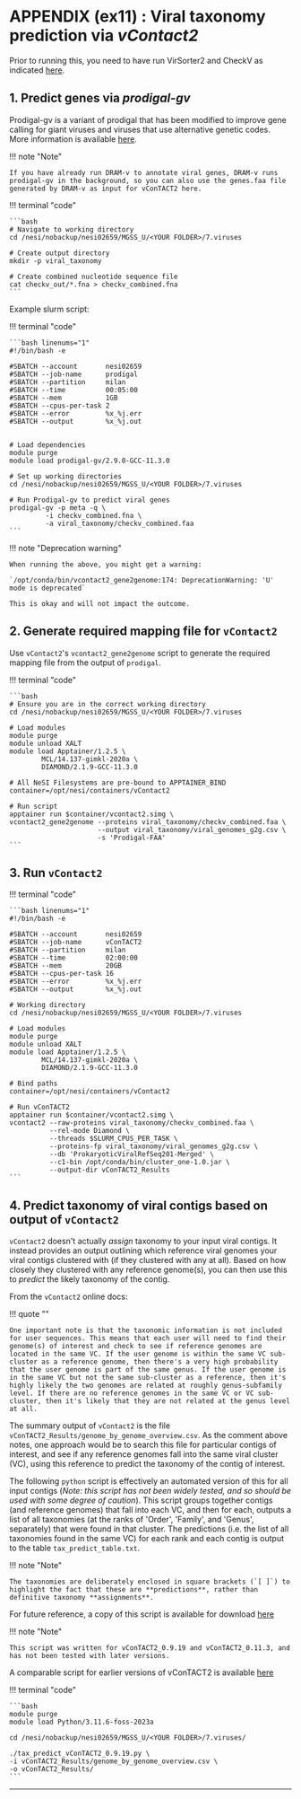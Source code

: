 # APPENDIX (ex11) : Viral taxonomy prediction via *vContact2*

Prior to running this, you need to have run VirSorter2 and CheckV as indicated [here](../day2/ex10.1_viruses.md).

## 1. Predict genes via *prodigal-gv*

Prodigal-gv is a variant of prodigal that has been modified to improve gene calling for giant viruses and viruses that use alternative genetic codes. More information is available [here](https://github.com/apcamargo/prodigal-gv).

!!! note "Note"

    If you have already run DRAM-v to annotate viral genes, DRAM-v runs prodigal-gv in the background, so you can also use the genes.faa file generated by DRAM-v as input for vConTACT2 here.

!!! terminal "code"

    ```bash
    # Navigate to working directory
    cd /nesi/nobackup/nesi02659/MGSS_U/<YOUR FOLDER>/7.viruses

    # Create output directory
    mkdir -p viral_taxonomy

    # Create combined nucleotide sequence file
    cat checkv_out/*.fna > checkv_combined.fna
    ```

Example slurm script:

!!! terminal "code"

    ```bash linenums="1"
    #!/bin/bash -e

    #SBATCH --account       nesi02659
    #SBATCH --job-name      prodigal
    #SBATCH --partition     milan
    #SBATCH --time          00:05:00
    #SBATCH --mem           1GB
    #SBATCH --cpus-per-task 2
    #SBATCH --error         %x_%j.err
    #SBATCH --output        %x_%j.out


    # Load dependencies
    module purge
    module load prodigal-gv/2.9.0-GCC-11.3.0

    # Set up working directories
    cd /nesi/nobackup/nesi02659/MGSS_U/<YOUR FOLDER>/7.viruses

    # Run Prodigal-gv to predict viral genes 
    prodigal-gv -p meta -q \
             -i checkv_combined.fna \
             -a viral_taxonomy/checkv_combined.faa 
    ```

!!! note "Deprecation warning"

    When running the above, you might get a warning:
    
    `/opt/conda/bin/vcontact2_gene2genome:174: DeprecationWarning: 'U' mode is deprecated`

    This is okay and will not impact the outcome.

## 2. Generate required mapping file for `vContact2`

Use `vContact2`'s `vcontact2_gene2genome` script to generate the required mapping file from the output of `prodigal`.

!!! terminal "code"

    ```bash
    # Ensure you are in the correct working directory
    cd /nesi/nobackup/nesi02659/MGSS_U/<YOUR FOLDER>/7.viruses
    
    # Load modules
    module purge
    module unload XALT
    module load Apptainer/1.2.5 \
            MCL/14.137-gimkl-2020a \
            DIAMOND/2.1.9-GCC-11.3.0
    
    # All NeSI Filesystems are pre-bound to APPTAINER_BIND
    container=/opt/nesi/containers/vContact2
    
    # Run script
    apptainer run $container/vcontact2.simg \
    vcontact2_gene2genome --proteins viral_taxonomy/checkv_combined.faa \
                          --output viral_taxonomy/viral_genomes_g2g.csv \
                          -s 'Prodigal-FAA'
    ```

## 3. Run `vContact2`

!!! terminal "code"

    ```bash linenums="1"
    #!/bin/bash -e
    
    #SBATCH --account       nesi02659
    #SBATCH --job-name      vConTACT2
    #SBATCH --partition     milan
    #SBATCH --time          02:00:00
    #SBATCH --mem           20GB
    #SBATCH --cpus-per-task 16
    #SBATCH --error         %x_%j.err
    #SBATCH --output        %x_%j.out
    
    # Working directory
    cd /nesi/nobackup/nesi02659/MGSS_U/<YOUR FOLDER>/7.viruses

    # Load modules
    module purge
    module unload XALT
    module load Apptainer/1.2.5 \
            MCL/14.137-gimkl-2020a \
            DIAMOND/2.1.9-GCC-11.3.0

    # Bind paths
    container=/opt/nesi/containers/vContact2

    # Run vConTACT2
    apptainer run $container/vcontact2.simg \
    vcontact2 --raw-proteins viral_taxonomy/checkv_combined.faa \
              --rel-mode Diamond \
              --threads $SLURM_CPUS_PER_TASK \
              --proteins-fp viral_taxonomy/viral_genomes_g2g.csv \
              --db 'ProkaryoticViralRefSeq201-Merged' \
              --c1-bin /opt/conda/bin/cluster_one-1.0.jar \
              --output-dir vConTACT2_Results
    ```

## 4. Predict taxonomy of viral contigs based on output of `vContact2`

`vContact2` doesn't actually *assign* taxonomy to your input viral contigs. It instead provides an output outlining which reference viral genomes your viral contigs clustered with (if they clustered with any at all). Based on how closely they clustered with any reference genome(s), you can then use this to *predict* the likely taxonomy of the contig. 

From the `vContact2` online docs:

!!! quote ""

    One important note is that the taxonomic information is not included for user sequences. This means that each user will need to find their genome(s) of interest and check to see if reference genomes are located in the same VC. If the user genome is within the same VC sub-cluster as a reference genome, then there's a very high probability that the user genome is part of the same genus. If the user genome is in the same VC but not the same sub-cluster as a reference, then it's highly likely the two genomes are related at roughly genus-subfamily level. If there are no reference genomes in the same VC or VC sub-cluster, then it's likely that they are not related at the genus level at all.

The summary output of `vContact2` is the file `vConTACT2_Results/genome_by_genome_overview.csv`. As the comment above notes, one approach would be to search this file for particular contigs of interest, and see if any reference genomes fall into the same viral cluster (VC), using this reference to predict the taxonomy of the contig of interest.

The following `python` script is effectively an automated version of this for all input contigs (*Note: this script has not been widely tested, and so should be used with some degree of caution*). This script groups together contigs (and reference genomes) that fall into each VC, and then for each, outputs a list of all taxonomies (at the ranks of 'Order', 'Family', and 'Genus', separately) that were found in that cluster. The predictions (i.e. the list of all taxonomies found in the same VC) for each rank and each contig is output to the table `tax_predict_table.txt`. 

!!! note "Note"

    The taxonomies are deliberately enclosed in square brackets (`[ ]`) to highlight the fact that these are **predictions**, rather than definitive taxonomy **assignments**.

For future reference, a copy of this script is available for download [here](../scripts/tax_predict_vConTACT2_0.9.19.py)

!!! note "Note"

    This script was written for vConTACT2_0.9.19 and vConTACT2_0.11.3, and has not been tested with later versions. 

A comparable script for earlier versions of vConTACT2 is available [here](../scripts/vcontact2_tax_predict.py)

!!! terminal "code"

    ```bash
    module purge
    module load Python/3.11.6-foss-2023a
    
    cd /nesi/nobackup/nesi02659/MGSS_U/<YOUR FOLDER>/7.viruses/
    
    ./tax_predict_vConTACT2_0.9.19.py \
    -i vConTACT2_Results/genome_by_genome_overview.csv \
    -o vConTACT2_Results/
    ```

---
